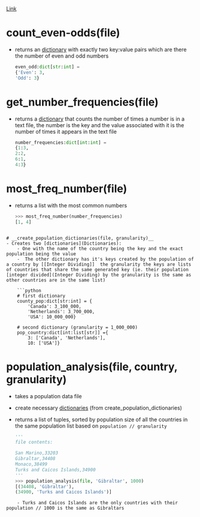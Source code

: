 [Link](https://ca.prairielearn.com/pl/course_instance/3529/instance_question/67316672/)
# __count_even-odds(file)__
- returns an [dictionary](Dictionaries) with exactly two key:value pairs which are there the number of even and odd numbers
	```python
	even_odd:dict[str:int] = 
	{'Even': 3,
	'Odd': 3}
	```
	
# __get_number_frequencies(file)__
- returns a [dictionary](Dictionaries) that counts the number of times a number is in a text file, the number is the key and the value associated with it is the number of times it appears in the text file
	```python
	number_frequencies:dict[int:int] =
	{1:3,
	2:2,
	6:1,
	4:3}
	```
	
# __most_freq_number__(file)
- returns a list with the most common numbers
	```python
	>>> most_freq_number(number_frequencies)
	[1, 4]
```

# __create_population_dictionaries(file, granularity)__
- Creates two [dictionaries](Dictionaries):
	- One with the name of the country being the key and the exact population being the value
	-  The other dictionary has it's keys created by the population of a country by [[Integer Dividing]]  the granularity the keys are lists of countries that share the same generated key (ie. their population [integer divided](Integer Dividing) by the granularity is the same as other countries are in the same list)

	```python
	# first dictionary
	county_pop:dict[str:int] = {
		'Canada': 3_100_000,
		'Netherlands': 3_700_000,
		'USA': 10_000_000}

	# second dictionary (granularity = 1_000_000)
	pop_country:dict[int:list[str]] ={
		3: ['Canada', 'Netherlands'],
		10: ['USA']}
```

# __population_analysis(file, country, granularity)__
- takes a population data file
- create necessary [dictionaries](Dictionaries) (from create_population_dictionaries)
- returns a list of tuples, sorted by population size of all the countries in the same population list based on `population // granularity`
	
	```python
	'''
	file contents:
	
	San Marino,33203
	Gibraltar,34408
	Monaco,38499
	Turks and Caicos Islands,34900
	'''
	>>> population_analysis(file, 'Gibraltar', 1000)
	[(34408, 'Gibraltar'),
	(34900, 'Turks and Caicos Islands')]
```
	- Turks and Caicos Islands are the only countries with their population // 1000 is the same as Gibraltars